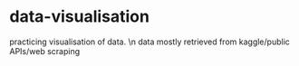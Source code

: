 # data-visualisation

practicing visualisation of data. \n
data mostly retrieved from kaggle/public APIs/web scraping
